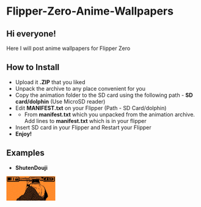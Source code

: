 # Flipper-Zero-Anime-Wallpapers
## Hi everyone!

Here I will post anime wallpapers for Flipper Zero

## How to Install

- Upload it **.ZIP** that you liked
- Unpack the archive to any place convenient for you
- Copy the animation folder to the SD card using the following path - **SD card/dolphin** (Use MicroSD reader)
- Edit **MANIFEST.txt** on your Flipper (Path - SD Card/dolphin)
- - From **manifest.txt** which you unpacked from the animation archive. Add lines to **manifest.txt** which is in your flipper
- Insert SD card in your Flipper and Restart your Flipper 
- **Enjoy!**

## Examples
- **ShutenDouji**

![](https://github.com/IoriKesso/Flipper-Zero-Anime-Wallpapers/blob/main/gifs/ShutenDouji.gif?raw=true)

